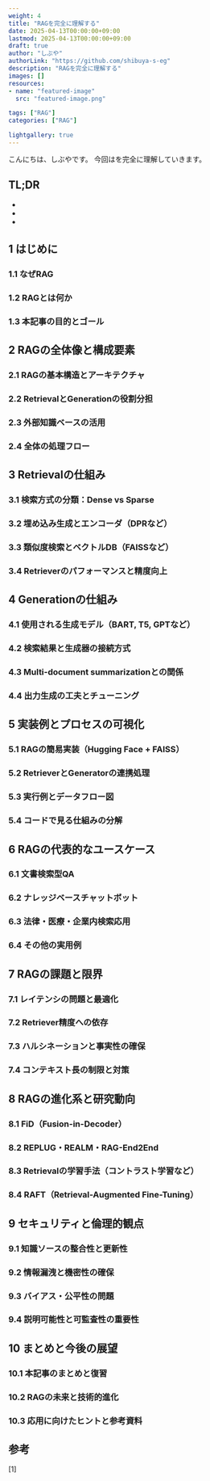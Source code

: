 ```yaml
---
weight: 4
title: "RAGを完全に理解する"
date: 2025-04-13T00:00:00+09:00
lastmod: 2025-04-13T00:00:00+09:00
draft: true
author: "しぶや"
authorLink: "https://github.com/shibuya-s-eg"
description: "RAGを完全に理解する"
images: []
resources:
- name: "featured-image"
  src: "featured-image.png"

tags: ["RAG"]
categories: ["RAG"]

lightgallery: true
---
```


<!--
Todo:
- TLDR

-->


こんにちは、しぶやです。
今回はを完全に理解していきます。


## TL;DR

*
*
*

## 1 はじめに
### 1.1 なぜRAG
### 1.2 RAGとは何か
### 1.3 本記事の目的とゴール

## 2 RAGの全体像と構成要素
### 2.1 RAGの基本構造とアーキテクチャ
### 2.2 RetrievalとGenerationの役割分担
### 2.3 外部知識ベースの活用
### 2.4 全体の処理フロー

## 3 Retrievalの仕組み
### 3.1 検索方式の分類：Dense vs Sparse
### 3.2 埋め込み生成とエンコーダ（DPRなど）
### 3.3 類似度検索とベクトルDB（FAISSなど）
### 3.4 Retrieverのパフォーマンスと精度向上

## 4 Generationの仕組み
### 4.1 使用される生成モデル（BART, T5, GPTなど）
### 4.2 検索結果と生成器の接続方式
### 4.3 Multi-document summarizationとの関係
### 4.4 出力生成の工夫とチューニング

## 5 実装例とプロセスの可視化
### 5.1 RAGの簡易実装（Hugging Face + FAISS）
### 5.2 RetrieverとGeneratorの連携処理
### 5.3 実行例とデータフロー図
### 5.4 コードで見る仕組みの分解

## 6 RAGの代表的なユースケース
### 6.1 文書検索型QA
### 6.2 ナレッジベースチャットボット
### 6.3 法律・医療・企業内検索応用
### 6.4 その他の実用例

## 7 RAGの課題と限界
### 7.1 レイテンシの問題と最適化
### 7.2 Retriever精度への依存
### 7.3 ハルシネーションと事実性の確保
### 7.4 コンテキスト長の制限と対策

## 8 RAGの進化系と研究動向
### 8.1 FiD（Fusion-in-Decoder）
### 8.2 REPLUG・REALM・RAG-End2End
### 8.3 Retrievalの学習手法（コントラスト学習など）
### 8.4 RAFT（Retrieval-Augmented Fine-Tuning）

## 9 セキュリティと倫理的観点
### 9.1 知識ソースの整合性と更新性
### 9.2 情報漏洩と機密性の確保
### 9.3 バイアス・公平性の問題
### 9.4 説明可能性と可監査性の重要性

## 10 まとめと今後の展望
### 10.1 本記事のまとめと復習
### 10.2 RAGの未来と技術的進化
### 10.3 応用に向けたヒントと参考資料



## 参考

[1] []()
